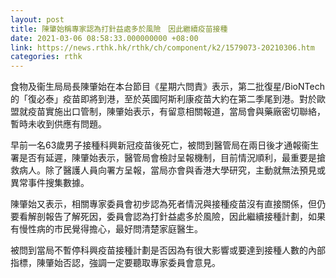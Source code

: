 ```yaml
---
layout: post
title: 陳肇始稱專家認為打針益處多於風險　因此繼續疫苗接種
date: 2021-03-06 08:58:33.000000000 +08:00
link: https://news.rthk.hk/rthk/ch/component/k2/1579073-20210306.htm
categories: rthk
---
```


食物及衞生局局長陳肇始在本台節目《星期六問責》表示，第二批復星/BioNTech的「復必泰」疫苗即將到港，至於英國阿斯利康疫苗大約在第二季尾到港。對於歐盟就疫苗實施出口管制，陳肇始表示，有留意相關報道，當局會與藥廠密切聯絡，暫時未收到供應有問題。

早前一名63歲男子接種科興新冠疫苗後死亡，被問到醫管局在兩日後才通報衞生署是否有延遲，陳肇始表示，醫管局會檢討呈報機制，目前情況順利，最重要是搶救病人。除了醫護人員向署方呈報，當局亦會與香港大學研究，主動就無法預見或異常事件搜集數據。

陳肇始又表示，相關專家委員會初步認為死者情況與接種疫苗沒有直接關係，但仍要看解剖報告了解死因，委員會認為打針益處多於風險，因此繼續接種計劃，如果有慢性病的市民覺得擔心，最好問清楚家庭醫生。

被問到當局不暫停科興疫苗接種計劃是否因為有很大影響或要達到接種人數的內部指標，陳肇始否認，強調一定要聽取專家委員會意見。
